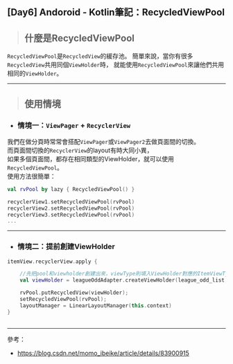 ## [Day6] Andoroid - Kotlin筆記：RecycledViewPool

> ## 什麼是RecycledViewPool
`RecycledViewPool`是`RecycledView`的緩存池。
簡單來說，當你有很多`RecycledView`共用同個`ViewHolder`時，
就能使用`RecycledViewPool`來讓他們共用相同的`ViewHolder`。

---

> ## 使用情境

- ### 情境一：`ViewPager` + `RecyclerView`  
  
我們在做分頁時常常會搭配`ViewPager`或`ViewPager2`去做頁面間的切換。  
而頁面間切換的`RecyclerView`的layout有時大同小異，  
如果多個頁面間，都存在相同類型的ViewHolder，就可以使用`RecycledViewPool`。   
使用方法很簡單：

```kotlin
val rvPool by lazy { RecycledViewPool() }

recyclerView1.setRecycledViewPool(rvPool)
recyclerView2.setRecycledViewPool(rvPool)
recyclerView3.setRecycledViewPool(rvPool)
...
```

---

- ### 情境二：提前創建ViewHolder 
  

```kotlin
itemView.recyclerView.apply {

    //先把pool和viewholder創建出來，viewType則填入ViewHolder對應的ItemViewType
    val viewHolder = leagueOddAdapter.createViewHolder(league_odd_list, viewType);

    rvPool.putRecycledView(viewHolder);
    setRecycledViewPool(rvPool);
    layoutManager = LinearLayoutManager(this.context)
}
            
```

---

參考：
- https://blog.csdn.net/momo_ibeike/article/details/83900915